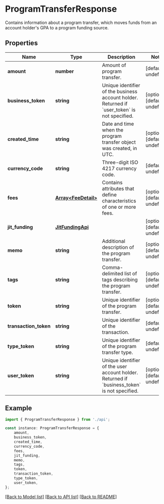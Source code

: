 # ProgramTransferResponse

Contains information about a program transfer, which moves funds from an account holder\'s GPA to a program funding source.

## Properties

Name | Type | Description | Notes
------------ | ------------- | ------------- | -------------
**amount** | **number** | Amount of program transfer. | [default to undefined]
**business_token** | **string** | Unique identifier of the business account holder. Returned if &#x60;user_token&#x60; is not specified. | [optional] [default to undefined]
**created_time** | **string** | Date and time when the program transfer object was created, in UTC. | [optional] [default to undefined]
**currency_code** | **string** | Three-digit ISO 4217 currency code. | [default to undefined]
**fees** | [**Array&lt;FeeDetail&gt;**](FeeDetail.md) | Contains attributes that define characteristics of one or more fees. | [optional] [default to undefined]
**jit_funding** | [**JitFundingApi**](JitFundingApi.md) |  | [optional] [default to undefined]
**memo** | **string** | Additional description of the program transfer. | [optional] [default to undefined]
**tags** | **string** | Comma-delimited list of tags describing the program transfer. | [optional] [default to undefined]
**token** | **string** | Unique identifier of the program transfer. | [optional] [default to undefined]
**transaction_token** | **string** | Unique identifier of the transaction. | [default to undefined]
**type_token** | **string** | Unique identifier of the program transfer type. | [default to undefined]
**user_token** | **string** | Unique identifier of the user account holder. Returned if &#x60;business_token&#x60; is not specified. | [optional] [default to undefined]

## Example

```typescript
import { ProgramTransferResponse } from './api';

const instance: ProgramTransferResponse = {
    amount,
    business_token,
    created_time,
    currency_code,
    fees,
    jit_funding,
    memo,
    tags,
    token,
    transaction_token,
    type_token,
    user_token,
};
```

[[Back to Model list]](../README.md#documentation-for-models) [[Back to API list]](../README.md#documentation-for-api-endpoints) [[Back to README]](../README.md)
